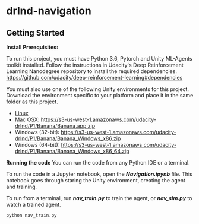 # drlnd-navigation

## Getting Started

**Install Prerequisites:**

To run this project, you must have Python 3.6, Pytorch and Unity ML-Agents toolkit installed. Follow the instructions in Udacity's Deep Reinforcement Learning Nanodegree repository to install the required dependencies.
https://github.com/udacity/deep-reinforcement-learning#dependencies

You must also use one of the following Unity environments for this project. Download the environment specific to your platform and place it in the same folder as this project.

* [Linux](https://s3-us-west-1.amazonaws.com/udacity-drlnd/P1/Banana/Banana_Linux.zip)
* Mac OSX: https://s3-us-west-1.amazonaws.com/udacity-drlnd/P1/Banana/Banana.app.zip
* Windows (32-bit): https://s3-us-west-1.amazonaws.com/udacity-drlnd/P1/Banana/Banana_Windows_x86.zip
* Windows (64-bit): https://s3-us-west-1.amazonaws.com/udacity-drlnd/P1/Banana/Banana_Windows_x86_64.zip

**Running the code**
You can run the code from any Python IDE or a terminal. 

To run the code in a Jupyter notebook, open the ***Navigation.ipynb*** file. This notebook goes through staring the Unity environment, creating the agent and training.

To run from a terminal, run ***nav_train.py*** to train the agent, or ***nav_sim.py*** to watch a trained agent.
<pre><code>python nav_train.py</code></pre>


